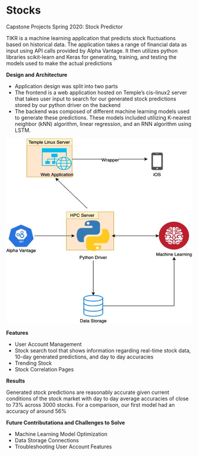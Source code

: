 # Stocks
Capstone Projects Spring 2020: Stock Predictor

TIKR is a machine learning application that predicts stock fluctuations based on historical data. The application takes a range of financial data as input using API calls provided by Alpha Vantage. It then utilizes python libraries scikit-learn and Keras for generating, training, and testing the models used to make the actual predictions

**Design and Architecture**

- Application design was split into two parts
- The frontend is a web application hosted on Temple’s cis-linux2 server that takes user input to search for our generated stock predictions stored by our python driver on the backend
- The backend was composed of different machine learning models used to generate these predictions. These models included utilizing K-nearest neighbor (kNN) algorithm, linear regression, and an RNN algorithm using LSTM.

<img src= "archit.png" alt = "successful image" width = "1000px" height = "500px" >



**Features**
- User Account Management
- Stock search  tool that shows information regarding real-time stock data, 10-day generated predictions, and day to day accuracies
- Trending Stock
- Stock Correlation Pages

**Results**

Generated stock predictions are reasonably accurate given current conditions of the stock market with day to day average accuracies of close to 73% across 3000 stocks. 
For a comparison, our first model had an accuracy of around 56%

**Future Contributationa and Challenges to Solve**
- Machine Learning Model Optimization
- Data Storage Connections
- Troubleshooting User Account Features




